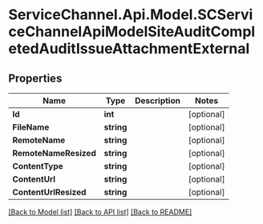 # ServiceChannel.Api.Model.SCServiceChannelApiModelSiteAuditCompletedAuditIssueAttachmentExternal

## Properties

Name | Type | Description | Notes
------------ | ------------- | ------------- | -------------
**Id** | **int** |  | [optional] 
**FileName** | **string** |  | [optional] 
**RemoteName** | **string** |  | [optional] 
**RemoteNameResized** | **string** |  | [optional] 
**ContentType** | **string** |  | [optional] 
**ContentUrl** | **string** |  | [optional] 
**ContentUrlResized** | **string** |  | [optional] 

[[Back to Model list]](../README.md#documentation-for-models) [[Back to API list]](../README.md#documentation-for-api-endpoints) [[Back to README]](../README.md)

